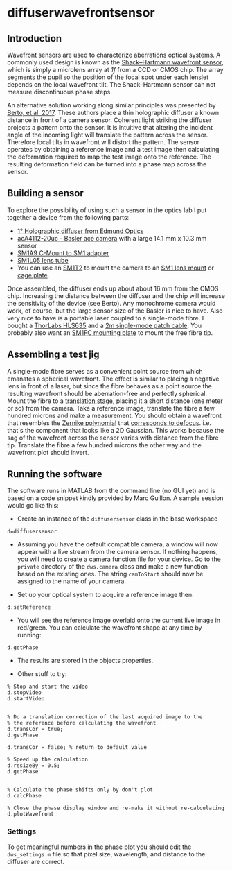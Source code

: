 # diffuserwavefrontsensor


## Introduction
Wavefront sensors are used to characterize aberrations optical systems.
A commonly used design is known as the [Shack–Hartmann wavefront sensor](https://en.wikipedia.org/wiki/Shack%E2%80%93Hartmann_wavefront_sensor), which is simply a microlens array at _1f_ from a CCD or CMOS chip.
The array segments the pupil so the position of the focal spot under each lenslet depends on the local wavefront tilt. 
The Shack–Hartmann sensor can not measure discontinuous phase steps. 

An alternative solution working along similar principles was presented by [Berto, et al. 2017](https://www.osapublishing.org/ol/abstract.cfm?uri=ol-42-24-5117).
These authors place a thin holographic diffuser a known distance in front of a camera sensor. 
Coherent light striking the diffuser projects a pattern onto the sensor. 
It is intuitive that altering the incident angle of the incoming light will translate the pattern across the sensor. 
Therefore local tilts in wavefront will distort the pattern. 
The sensor operates by obtaining a reference image and a test image then calculating the deformation required to map the test image onto the reference. 
The resulting deformation field can be turned into a phase map across the sensor. 


## Building a sensor
To explore the possibility of using such a sensor in the optics lab I put together a device from the following parts:
* [1° Holographic diffuser from Edmund Optics](https://www.edmundoptics.com/p/1deg-diffusing-angle-25mm-dia-mounted/8192/)
* [acA4112-20uc - Basler ace camera](https://www.baslerweb.com/en/products/cameras/area-scan-cameras/ace/aca4112-20uc/) with a large 14.1 mm x 10.3 mm sensor
* [SM1A9 C-Mount to SM1 adapter](https://www.thorlabs.com/thorproduct.cfm?partnumber=SM1A9)
* [SM1L05 lens tube](https://www.thorlabs.com/thorproduct.cfm?partnumber=SM1L05)
* You can use an [SM1T2](https://www.thorlabs.com/thorproduct.cfm?partnumber=SM1T2) to mount the camera to an [SM1 lens mount](https://www.thorlabs.com/thorproduct.cfm?partnumber=SMR1/M) or [cage plate](https://www.thorlabs.com/newgrouppage9.cfm?objectgroup_id=2273).

Once assembled, the diffuser ends up about about 16 mm from the CMOS chip.
Increasing the distance between the diffuser and the chip will increase the sensitivity of the device (see Berto). 
Any monochrome camera would work, of course, but the large sensor size of the Basler is nice to have. 
Also very nice to have is a portable laser coupled to a single-mode fibre. 
I bought a [ThorLabs HLS635](https://www.thorlabs.com/thorproduct.cfm?partnumber=HLS635) and a [2m single-mode patch cable](https://www.thorlabs.com/thorproduct.cfm?partnumber=P1-630A-FC-2). 
You probably also want an [SM1FC mounting plate](https://www.thorlabs.com/thorproduct.cfm?partnumber=SM1FC) to mount the free fibre tip. 



## Assembling a test jig
A single-mode fibre serves as a convenient point source from which emanates a spherical wavefront.
The effect is similar to placing a negative lens in front of a laser, but since the fibre behaves as a point source the resulting wavefront should be aberration-free and perfectly spherical.
Mount the fibre to a [translation stage](https://www.thorlabs.com/thorproduct.cfm?partnumber=PT1#ad-image-0), placing it a short distance (one meter or so) from the camera. 
Take a reference image, translate the fibre a few hundred microns and make a measurement. 
You should obtain a wavefront that resembles the [Zernike polynomial](https://en.wikipedia.org/wiki/Zernike_polynomials) that [corresponds to defocus](https://www.telescope-optics.net/zernike_aberrations.htm). 
i.e. that's the component that looks like a 2D Gaussian.
This works because the sag of the wavefront across the sensor varies with distance from the fibre tip.
Translate the fibre a few hundred microns the other way and the wavefront plot should invert. 


## Running the software
The software runs in MATLAB from the command line (no GUI yet) and is based on a code snippet kindly provided by Marc Guillon. 
A sample session would go like this:


* Create an instance of the `diffusersensor` class in the base workspace
```
d=diffusersensor
```

* Assuming you have the default compatible camera, a window will now appear with a live stream from the camera sensor. 
If nothing happens, you will need to create a camera function file for your device. 
Go to the `private` directory of the `dws.camera` class and make a new function based on the existing ones. 
The string `camToStart` should now be assigned to the name of your camera.  

* Set up your optical system to acquire a reference image then: 
```
d.setReference
```

* You will see the reference image overlaid onto the current live image in red/green.
You can calculate the wavefront shape at any time by running:

```
d.getPhase
```

* The results are stored in the objects properties. 

* Other stuff to try:

```
% Stop and start the video
d.stopVideo 
d.startVideo


% Do a translation correction of the last acquired image to the 
% the reference before calculating the wavefront
d.transCor = true;
d.getPhase

d.transCor = false; % return to default value

% Speed up the calculation
d.resizeBy = 0.5;
d.getPhase


% Calculate the phase shifts only by don't plot
d.calcPhase

% Close the phase display window and re-make it without re-calculating
d.plotWavefront
```

### Settings
To get meaningful numbers in the phase plot you should edit the `dws_settings.m` file so that pixel size, wavelength, and distance to the diffuser are correct. 